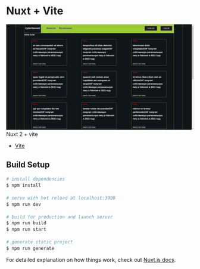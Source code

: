 # Nuxt + Vite
![](static/nuxt.png)
Nuxt 2 + vite

- [Vite](https://vitejs.dev/)

## Build Setup

```bash
# install dependencies
$ npm install

# serve with hot reload at localhost:3000
$ npm run dev

# build for production and launch server
$ npm run build
$ npm run start

# generate static project
$ npm run generate
```

For detailed explanation on how things work, check out [Nuxt.js docs](https://nuxtjs.org).
